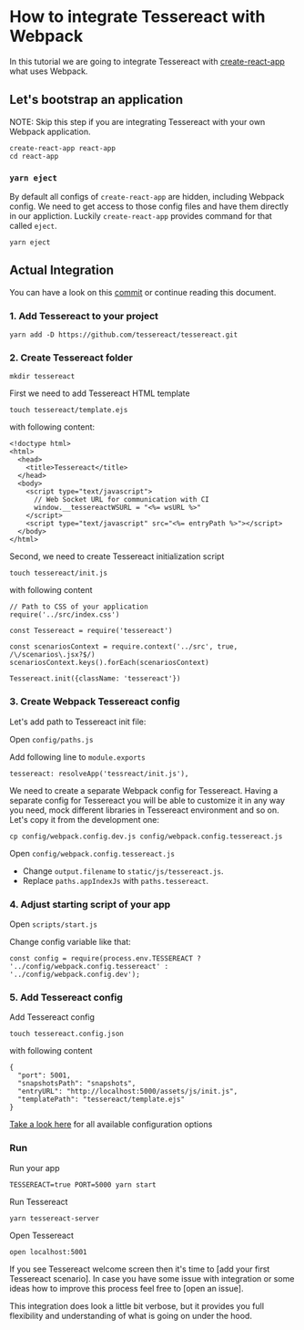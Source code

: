 # How to integrate Tessereact with Webpack

In this tutorial we are going to integrate Tessereact with [create-react-app](https://github.com/facebookincubator/create-react-app) what uses Webpack.

## Let's bootstrap an application

NOTE: Skip this step if you are integrating Tessereact with your own Webpack application.

```
create-react-app react-app
cd react-app
```

### `yarn eject`

By default all configs of `create-react-app` are hidden, including Webpack config.
We need to get access to those config files and have them directly in our appliction.
Luckily `create-react-app` provides command for that called `eject`.

`yarn eject`

## Actual Integration

You can have a look on this [commit](https://github.com/tessereact/tessereact/commit/118575ba8a5e95530b2fe5f169fc69131e22addd) or continue reading this document.

### 1. Add Tessereact to your project

`yarn add -D https://github.com/tessereact/tessereact.git`

### 2. Create Tessereact folder

`mkdir tessereact`

First we need to add Tessereact HTML template

`touch tessereact/template.ejs`

with following content:

```
<!doctype html>
<html>
  <head>
    <title>Tessereact</title>
  </head>
  <body>
    <script type="text/javascript">
      // Web Socket URL for communication with CI
      window.__tessereactWSURL = "<%= wsURL %>"
    </script>
    <script type="text/javascript" src="<%= entryPath %>"></script>
  </body>
</html>
```

Second, we need to create Tessereact initialization script

`touch tessereact/init.js`

with following content

```
// Path to CSS of your application
require('../src/index.css')

const Tessereact = require('tessereact')

const scenariosContext = require.context('../src', true, /\/scenarios\.jsx?$/)
scenariosContext.keys().forEach(scenariosContext)

Tessereact.init({className: 'tessereact'})
```


### 3. Create Webpack Tessereact config

Let's add path to Tessereact init file:

Open `config/paths.js`

Add following line to `module.exports`

```
tessereact: resolveApp('tessreact/init.js'),
```

We need to create a separate Webpack config for Tessereact.
Having a separate config for Tessereact you will be able to customize
it in any way you need, mock different libraries in Tessereact environment and so on.
Let's copy it from the development one:

`cp config/webpack.config.dev.js config/webpack.config.tessereact.js`

Open `config/webpack.config.tessereact.js`

- Change `output.filename` to `static/js/tessereact.js`.
- Replace `paths.appIndexJs` with `paths.tessereact`.

### 4. Adjust starting script of your app

Open `scripts/start.js`

Change config variable like that:

`const config = require(process.env.TESSEREACT ? '../config/webpack.config.tessereact' : '../config/webpack.config.dev');`

### 5. Add Tessereact config

Add Tessereact config

`touch tessereact.config.json`

with following content

```
{
  "port": 5001,
  "snapshotsPath": "snapshots",
  "entryURL": "http://localhost:5000/assets/js/init.js",
  "templatePath": "tessereact/template.ejs"
}
```

[Take a look here](config.md) for all available configuration options

### Run

Run your app

`TESSEREACT=true PORT=5000 yarn start`

Run Tessereact

`yarn tessereact-server`

Open Tessereact

`open localhost:5001`

If you see Tessereact welcome screen then it's time to [add your first Tessereact scenario].
In case you have some issue with integration or some ideas how to improve this process feel free to [open an issue].

This integration does look a little bit verbose, but it provides you full flexibility and understanding of what is going on under the hood.
